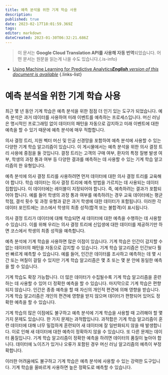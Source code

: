 ```yaml
---
title: 예측 분석을 위한 기계 학습 사용
description: 
published: true
date: 2023-02-17T18:01:59.369Z
tags: 
editor: markdown
dateCreated: 2023-01-30T06:32:21.686Z
---
```


> 이 문서는 **Google Cloud Translation API를 사용해 자동 번역**되었습니다.
어떤 문서는 원문을 읽는게 나을 수도 있습니다.{.is-info}
- [Using Machine Learning for Predictive Analytics***English** version of this document is available*](/en/Knowledge-base/Common/using-machine-learning-for-predictive-analytics)
{.links-list}


# 예측 분석을 위한 기계 학습 사용

최근 몇 년 동안 기계 학습은 예측 분석을 위한 점점 더 인기 있는 도구가 되었습니다. 예측 분석은 과거 데이터를 사용하여 미래 이벤트를 예측하는 프로세스입니다. 머신 러닝은 명시적인 프로그래밍 없이 데이터의 패턴을 자동으로 감지하고 미래 이벤트에 대한 예측을 할 수 있기 때문에 예측 분석에 매우 적합합니다.

의사 결정 트리, 지원 벡터 머신 및 인공 신경망을 포함하여 예측 분석에 사용할 수 있는 다양한 기계 학습 알고리즘이 있습니다. 이 게시물에서는 예측 분석을 위한 의사 결정 트리 사용에 중점을 둘 것입니다. 결정 트리는 고객의 구매 여부, 환자의 특정 질병 발생 여부, 학생의 과정 통과 여부 등 다양한 결과를 예측하는 데 사용할 수 있는 기계 학습 알고리즘의 한 유형입니다.

예측 분석에 의사 결정 트리를 사용하려면 먼저 데이터에 대한 의사 결정 트리를 교육해야 합니다. 학습 데이터는 의사 결정 트리에 예측 방법을 가르치는 데 사용되는 데이터 집합입니다. 이 데이터에는 레이블이 지정되어야 합니다. 즉, 예측하려는 결과가 포함되어야 합니다. 예를 들어 학생의 과정 통과 여부를 예측하려는 경우 교육 데이터에는 평균 학점, 결석 횟수 및 과정 유형과 같은 과거 학생에 대한 데이터가 포함됩니다. 이러한 각 데이터 포인트에는 코스에서 학생의 최종 성적(합격 또는 불합격)이 표시됩니다.

의사 결정 트리가 데이터에 대해 학습되면 새 데이터에 대한 예측을 수행하는 데 사용할 수 있습니다. 이를 위해 우리는 의사 결정 트리에 신입생에 대한 데이터를 제공하기만 하면 코스에서 학생의 최종 성적을 예측합니다.

예측 분석에 기계 학습을 사용하면 많은 이점이 있습니다. 기계 학습은 인간이 감지할 수 없는 데이터의 패턴을 자동으로 감지할 수 있습니다. 기계 학습 알고리즘은 인간보다 훨씬 빠르게 예측할 수 있습니다. 예를 들어, 인간은 데이터를 조사하고 예측하는 데 몇 시간 또는 며칠이 걸릴 수 있지만 기계 학습 알고리즘은 몇 초 또는 몇 분 안에 동일한 예측을 할 수 있습니다.

기계 학습도 확장 가능합니다. 더 많은 데이터가 수집될수록 기계 학습 알고리즘을 훈련하는 데 사용할 수 있어 더 정확한 예측을 할 수 있습니다. 마지막으로 기계 학습은 편향되지 않습니다. 인간은 종종 예측을 할 때 자신의 개인적 편견에 의해 영향을 받습니다. 기계 학습 알고리즘은 개인의 편견에 영향을 받지 않으며 데이터가 편향되어 있어도 정확한 예측을 할 수 있습니다.

기계 학습의 많은 이점에도 불구하고 예측 분석에 기계 학습을 사용할 때 고려해야 할 몇 가지 문제도 있습니다. 한 가지 문제는 과적합입니다. 과적합은 기계 학습 알고리즘이 훈련 데이터에 대해 너무 밀접하게 훈련되어 새 데이터에 잘 일반화되지 않을 때 발생합니다. 이로 인해 새 데이터에 대한 예측이 정확하지 않을 수 있습니다. 또 다른 문제는 데이터 품질입니다. 기계 학습 알고리즘이 정확한 예측을 하려면 데이터의 품질이 높아야 합니다. 데이터에 노이즈가 있거나 오류가 포함된 경우 머신 러닝 알고리즘의 예측이 부정확합니다.

이러한 어려움에도 불구하고 기계 학습은 예측 분석에 사용할 수 있는 강력한 도구입니다. 기계 학습을 올바르게 사용하면 높은 정확도로 예측할 수 있습니다.